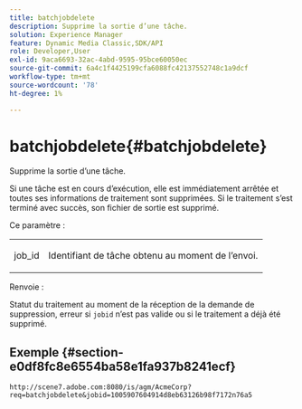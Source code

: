 ```yaml
---
title: batchjobdelete
description: Supprime la sortie d’une tâche.
solution: Experience Manager
feature: Dynamic Media Classic,SDK/API
role: Developer,User
exl-id: 9aca6693-32ac-4abd-9595-95bce60050ec
source-git-commit: 6a4c1f4425199cfa6088fc42137552748c1a9dcf
workflow-type: tm+mt
source-wordcount: '78'
ht-degree: 1%

---
```


# batchjobdelete{#batchjobdelete}

Supprime la sortie d’une tâche.

Si une tâche est en cours d’exécution, elle est immédiatement arrêtée et toutes ses informations de traitement sont supprimées. Si le traitement s’est terminé avec succès, son fichier de sortie est supprimé.

Ce paramètre :

<table id="simpletable_AACB976615FF4888A0816328DC48DCA3"> 
 <tr class="strow"> 
  <td class="stentry"> <p><span class="codeph"> job_id</span> </p> </td> 
  <td class="stentry"> <p>Identifiant de tâche obtenu au moment de l’envoi. </p></td> 
 </tr> 
</table>

Renvoie :

Statut du traitement au moment de la réception de la demande de suppression, erreur si `jobid` n’est pas valide ou si le traitement a déjà été supprimé.

## Exemple {#section-e0df8fc8e6554ba58e1fa937b8241ecf}

`http://scene7.adobe.com:8080/is/agm/AcmeCorp?req=batchjobdelete&jobid=1005907604914d8eb63126b98f7172n76a5`
